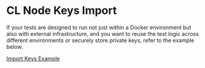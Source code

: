 # CL Node Keys Import

If your tests are designed to run not just within a Docker environment but also with external infrastructure, and you want to reuse the test logic across different environments or securely store private keys, refer to the example below.

[Import Keys Example](https://github.com/smartcontractkit/chainlink-testing-framework/blob/main/framework/examples/myproject/smoke_import_keys_test.go)

